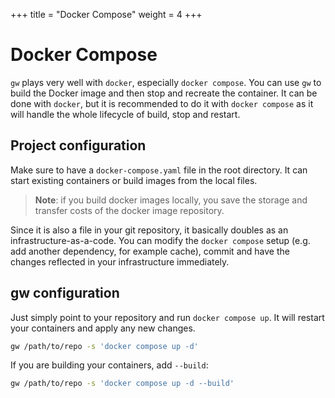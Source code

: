 +++
title = "Docker Compose"
weight = 4
+++

# Docker Compose

`gw` plays very well with `docker`, especially `docker compose`. You can use `gw` to build the Docker image and then stop and recreate the container. It can be done with `docker`, but it is recommended to do it with `docker compose` as it will handle the whole lifecycle of build, stop and restart.

## Project configuration

Make sure to have a `docker-compose.yaml` file in the root directory. It can start existing containers or build images from the local files. 

> **Note**: if you build docker images locally, you save the storage and transfer costs of the docker image repository.

Since it is also a file in your git repository, it basically doubles as an infrastructure-as-a-code. You can modify the `docker compose` setup (e.g. add another dependency, for example cache), commit and have the changes reflected in your infrastructure immediately.

## gw configuration

Just simply point to your repository and run `docker compose up`. It will restart your containers and apply any new changes.

```sh
gw /path/to/repo -s 'docker compose up -d'
```

If you are building your containers, add `--build`:

```sh
gw /path/to/repo -s 'docker compose up -d --build'
```